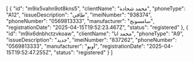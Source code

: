 [
  {
    "id": "m9ix5vahn9ot8kns5",
    "clientName": "محمد شحادة",
    "phoneType": "A12",
    "issueDescription": "طافي",
    "imeiNumber": "938374",
    "phoneNumber": "0569813333",
    "manufacturer": "سامسونج",
    "registrationDate": "2025-04-15T19:52:23.467Z",
    "status": "registered"
  },
  {
    "id": "m9ix6dnbhctzvkoaw",
    "clientName": "محمد انا",
    "phoneType": "A9",
    "issueDescription": "جديد",
    "imeiNumber": "837262",
    "phoneNumber": "0569813333",
    "manufacturer": "أوبو",
    "registrationDate": "2025-04-15T19:52:47.255Z",
    "status": "registered"
  }
]